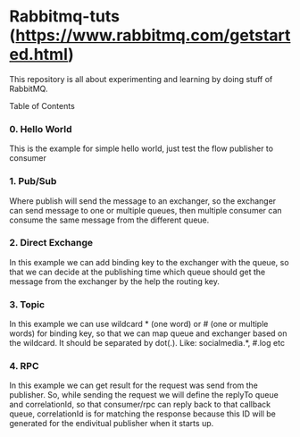 # Rabbitmq-tuts (https://www.rabbitmq.com/getstarted.html)
This repository is all about experimenting and learning by doing stuff of RabbitMQ.

Table of Contents

### 0. Hello World
This is the example for simple hello world, just test the flow publisher to consumer

### 1. Pub/Sub 
Where publish will send the message to an exchanger, so the exchanger can send message to one or multiple queues, 
then multiple consumer can consume the same message from the different queue.

### 2. Direct Exchange 
In this example we can add binding key to the exchanger with the queue, 
so that we can decide at the publishing time which queue should get the message from the exchanger by the help the routing key.

### 3. Topic 
In this example we can use wildcard * (one word) or # (one or multiple words) for binding key, 
so that we can map queue and exchanger based on the wildcard. It should be separated by dot(.). Like: socialmedia.*, #.log etc

### 4. RPC 
In this example we can get result for the request was send from the publisher. So, while sending the request we will define the replyTo queue and correlationId,
so that consumer/rpc can reply back to that callback queue, correlationId is for matching the response because this ID will be generated for the endivitual publisher when it starts up.
